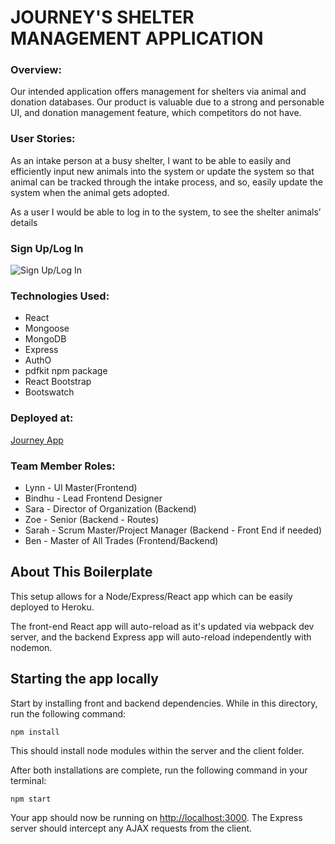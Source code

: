 # JOURNEY'S SHELTER MANAGEMENT APPLICATION

### Overview:

Our intended application offers management for shelters via animal and donation
databases. Our product is valuable due to a strong and personable UI, and
donation management feature, which competitors do not have.

### User Stories:

As an intake person at a busy shelter, I want to be able to easily and efficiently input new animals into the system or update the system so that animal can be tracked through the intake process, and so, easily update the system when the animal gets adopted.

As a user I would be able to log in to the system, to see the shelter animals’ details


### Sign Up/Log In


![Sign Up/Log In](public/src/images/Sign_Login.png)



### Technologies Used:
<ul>
<li>React</li>
<li>Mongoose</li>
<li>MongoDB</li>
<li>Express</li>
<li>AuthO</li>
<li>pdfkit npm package</li>
<li>React Bootstrap</li>
<li>Bootswatch</li>
</ul>

### Deployed at: 
[Journey App](https://journey-shelter-manager.herokuapp.com/)

### Team Member Roles:
<ul>
<li>Lynn - UI Master(Frontend)</li>
<li>Bindhu - Lead Frontend Designer</li>
<li>Sara - Director of Organization (Backend)</li>
<li>Zoe - Senior (Backend - Routes)</li>
<li>Sarah - Scrum Master/Project Manager (Backend - Front End if needed)</li>
<li>Ben - Master of All Trades (Frontend/Backend)</li>
</ul>

## About This Boilerplate

This setup allows for a Node/Express/React app which can be easily deployed to Heroku.

The front-end React app will auto-reload as it's updated via webpack dev server, and the backend Express app will auto-reload independently with nodemon.

## Starting the app locally

Start by installing front and backend dependencies. While in this directory, run the following command:

```
npm install
```

This should install node modules within the server and the client folder.

After both installations are complete, run the following command in your terminal:

```
npm start
```

Your app should now be running on <http://localhost:3000>. The Express server should intercept any AJAX requests from the client.